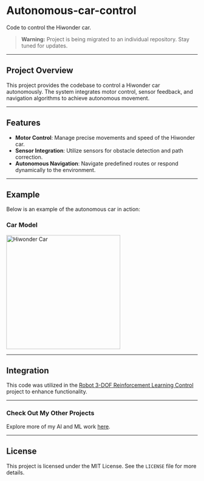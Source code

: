 # Autonomous-car-control

Code to control the Hiwonder car.

> **Warning:** Project is being migrated to an individual repository. Stay tuned for updates.

---

## Project Overview
This project provides the codebase to control a Hiwonder car autonomously. The system integrates motor control, sensor feedback, and navigation algorithms to achieve autonomous movement.

---

## Features
- **Motor Control**: Manage precise movements and speed of the Hiwonder car.
- **Sensor Integration**: Utilize sensors for obstacle detection and path correction.
- **Autonomous Navigation**: Navigate predefined routes or respond dynamically to the environment.

---

## Example
Below is an example of the autonomous car in action:

### Car Model
<img src="https://www.hiwonder.com/cdn/shop/products/1_6e85e9c0-9159-4cbf-a56e-1bfedd29c624.jpg?v=1675655593" alt="Hiwonder Car" width="300">

---

## Integration
This code was utilized in the [Robot 3-DOF Reinforcement Learning Control](https://github.com/devMuniz02/Robot-3-DOF-Reinforcement-learning-control/) project to enhance functionality.

---

### Check Out My Other Projects
Explore more of my AI and ML work [here](https://github.com/devMuniz02/AI-ML-Code-and-projects/).

---

## License
This project is licensed under the MIT License. See the `LICENSE` file for more details.
